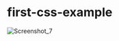 # first-css-example

![Screenshot_7](https://user-images.githubusercontent.com/46603841/216283919-bc21616b-923b-4514-9cb6-b14f565e325c.png)
